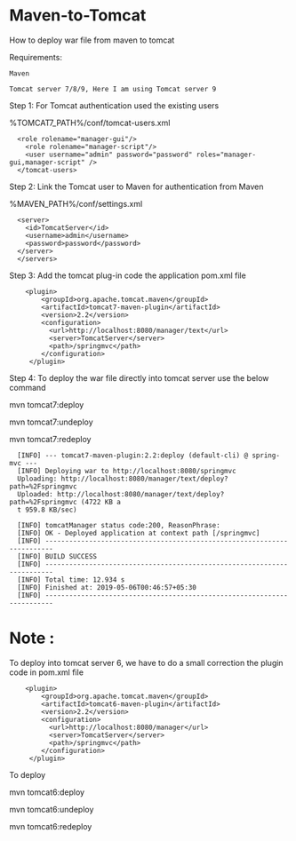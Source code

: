 # Maven-to-Tomcat
How to deploy war file from maven to tomcat

Requirements:

    Maven
    
    Tomcat server 7/8/9, Here I am using Tomcat server 9

Step 1: For Tomcat authentication used the existing users

%TOMCAT7_PATH%/conf/tomcat-users.xml

      <role rolename="manager-gui"/>
        <role rolename="manager-script"/>
        <user username="admin" password="password" roles="manager-gui,manager-script" />
      </tomcat-users>

Step 2: Link the Tomcat user to Maven for authentication from Maven

%MAVEN_PATH%/conf/settings.xml

      <server>
        <id>TomcatServer</id>
        <username>admin</username>
        <password>password</password>
      </server>
      </servers>
 
Step 3: Add the tomcat plug-in code the application pom.xml file

        <plugin>
            <groupId>org.apache.tomcat.maven</groupId>
            <artifactId>tomcat7-maven-plugin</artifactId>
            <version>2.2</version>
            <configuration>
              <url>http://localhost:8080/manager/text</url>
              <server>TomcatServer</server>
              <path>/springmvc</path>
            </configuration>
         </plugin>

Step 4: To deploy the war file directly into tomcat server use the below command

mvn tomcat7:deploy 

mvn tomcat7:undeploy

mvn tomcat7:redeploy

      [INFO] --- tomcat7-maven-plugin:2.2:deploy (default-cli) @ spring-mvc ---
      [INFO] Deploying war to http://localhost:8080/springmvc
      Uploading: http://localhost:8080/manager/text/deploy?path=%2Fspringmvc
      Uploaded: http://localhost:8080/manager/text/deploy?path=%2Fspringmvc (4722 KB a
      t 959.8 KB/sec)

      [INFO] tomcatManager status code:200, ReasonPhrase:
      [INFO] OK - Deployed application at context path [/springmvc]
      [INFO] ------------------------------------------------------------------------
      [INFO] BUILD SUCCESS
      [INFO] ------------------------------------------------------------------------
      [INFO] Total time: 12.934 s
      [INFO] Finished at: 2019-05-06T00:46:57+05:30
      [INFO] ------------------------------------------------------------------------


# Note : 
To deploy into tomcat server 6, we have to do a small correction the plugin code in pom.xml file

        <plugin>
            <groupId>org.apache.tomcat.maven</groupId>
            <artifactId>tomcat6-maven-plugin</artifactId>
            <version>2.2</version>
            <configuration>
              <url>http://localhost:8080/manager</url>
              <server>TomcatServer</server>
              <path>/springmvc</path>
            </configuration>
         </plugin>

To deploy

mvn tomcat6:deploy 

mvn tomcat6:undeploy 

mvn tomcat6:redeploy 

